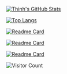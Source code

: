[![Thinh's GitHub Stats](https://github-readme-stats.vercel.app/api?username=lethinh73&show_icons=true)](https://github.com/lethinh73)

[![Top Langs](https://github-readme-stats.vercel.app/api/top-langs/?username=lethinh73)](https://github.com/lethinh73)

[![Readme Card](https://github-readme-stats.vercel.app/api/pin/?username=lethinh73&repo=unit_converter)](https://github.com/lethinh73/unit_converter)

[![Readme Card](https://github-readme-stats.vercel.app/api/pin/?username=lethinh73&repo=todo-app)](https://github.com/lethinh73/todo-app)

[![Readme Card](https://github-readme-stats.vercel.app/api/pin/?username=lethinh73&repo=grab-easy)](https://github.com/lethinh73/grab-easy)

![Visitor Count](https://profile-counter.glitch.me/lethinh73/count.svg)

